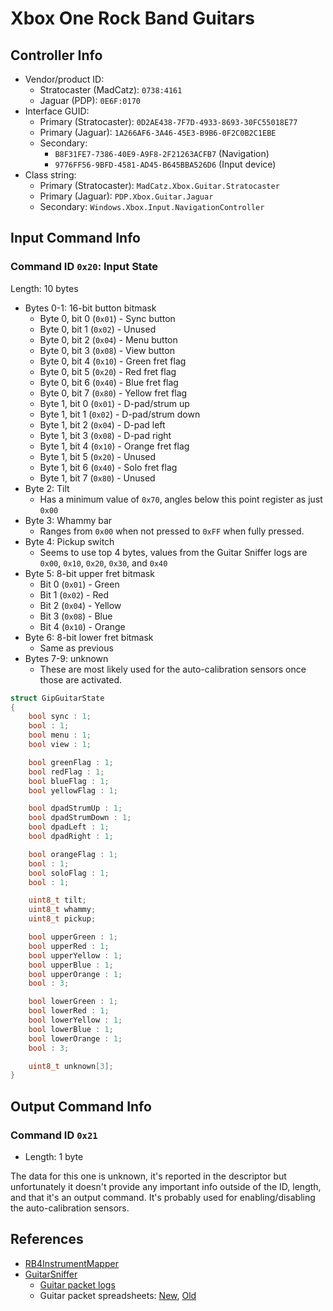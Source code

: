 # Xbox One Rock Band Guitars

## Controller Info

- Vendor/product ID:
  - Stratocaster (MadCatz): `0738:4161`
  - Jaguar (PDP): `0E6F:0170`
- Interface GUID:
  - Primary (Stratocaster): `0D2AE438-7F7D-4933-8693-30FC55018E77`
  - Primary (Jaguar): `1A266AF6-3A46-45E3-B9B6-0F2C0B2C1EBE`
  - Secondary:
    - `B8F31FE7-7386-40E9-A9F8-2F21263ACFB7` (Navigation)
    - `9776FF56-9BFD-4581-AD45-B645BBA526D6` (Input device)
- Class string:
  - Primary (Stratocaster): `MadCatz.Xbox.Guitar.Stratocaster`
  - Primary (Jaguar): `PDP.Xbox.Guitar.Jaguar`
  - Secondary: `Windows.Xbox.Input.NavigationController`

## Input Command Info

### Command ID `0x20`: Input State

Length: 10 bytes

- Bytes 0-1: 16-bit button bitmask
  - Byte 0, bit 0 (`0x01`) - Sync button
  - Byte 0, bit 1 (`0x02`) - Unused
  - Byte 0, bit 2 (`0x04`) - Menu button
  - Byte 0, bit 3 (`0x08`) - View button
  - Byte 0, bit 4 (`0x10`) - Green fret flag
  - Byte 0, bit 5 (`0x20`) - Red fret flag
  - Byte 0, bit 6 (`0x40`) - Blue fret flag
  - Byte 0, bit 7 (`0x80`) - Yellow fret flag
  - Byte 1, bit 0 (`0x01`) - D-pad/strum up
  - Byte 1, bit 1 (`0x02`) - D-pad/strum down
  - Byte 1, bit 2 (`0x04`) - D-pad left
  - Byte 1, bit 3 (`0x08`) - D-pad right
  - Byte 1, bit 4 (`0x10`) - Orange fret flag
  - Byte 1, bit 5 (`0x20`) - Unused
  - Byte 1, bit 6 (`0x40`) - Solo fret flag
  - Byte 1, bit 7 (`0x80`) - Unused
- Byte 2: Tilt
  - Has a minimum value of `0x70`, angles below this point register as just `0x00`
- Byte 3: Whammy bar
  - Ranges from `0x00` when not pressed to `0xFF` when fully pressed.
- Byte 4: Pickup switch
  - Seems to use top 4 bytes, values from the Guitar Sniffer logs are `0x00`, `0x10`, `0x20`, `0x30`, and `0x40`
- Byte 5: 8-bit upper fret bitmask
  - Bit 0 (`0x01`) - Green
  - Bit 1 (`0x02`) - Red
  - Bit 2 (`0x04`) - Yellow
  - Bit 3 (`0x08`) - Blue
  - Bit 4 (`0x10`) - Orange
- Byte 6: 8-bit lower fret bitmask
  - Same as previous
- Bytes 7-9: unknown
  - These are most likely used for the auto-calibration sensors once those are activated.

```cpp
struct GipGuitarState
{
    bool sync : 1;
    bool : 1;
    bool menu : 1;
    bool view : 1;

    bool greenFlag : 1;
    bool redFlag : 1;
    bool blueFlag : 1;
    bool yellowFlag : 1;

    bool dpadStrumUp : 1;
    bool dpadStrumDown : 1;
    bool dpadLeft : 1;
    bool dpadRight : 1;

    bool orangeFlag : 1;
    bool : 1;
    bool soloFlag : 1;
    bool : 1;

    uint8_t tilt;
    uint8_t whammy;
    uint8_t pickup;

    bool upperGreen : 1;
    bool upperRed : 1;
    bool upperYellow : 1;
    bool upperBlue : 1;
    bool upperOrange : 1;
    bool : 3;

    bool lowerGreen : 1;
    bool lowerRed : 1;
    bool lowerYellow : 1;
    bool lowerBlue : 1;
    bool lowerOrange : 1;
    bool : 3;

    uint8_t unknown[3];
}
```

## Output Command Info

### Command ID `0x21`

- Length: 1 byte

The data for this one is unknown, it's reported in the descriptor but unfortunately it doesn't provide any important info outside of the ID, length, and that it's an output command. It's probably used for enabling/disabling the auto-calibration sensors.

## References

- [RB4InstrumentMapper](https://github.com/TheNathannator/RB4InstrumentMapper)
- [GuitarSniffer](https://github.com/artman41/guitarsniffer)
  - [Guitar packet logs](https://1drv.ms/f/s!AgQGk0OeTMLwhA-uDO9IQHEHqGhv)
  - Guitar packet spreadsheets: [New](https://docs.google.com/spreadsheets/d/1ITZUvRniGpfS_HV_rBpSwlDdGukc3GC1CeOe7SavQBo/edit?usp=sharing), [Old](https://1drv.ms/x/s!AgQGk0OeTMLwg3GBDXFUC3Erj4Wb)
